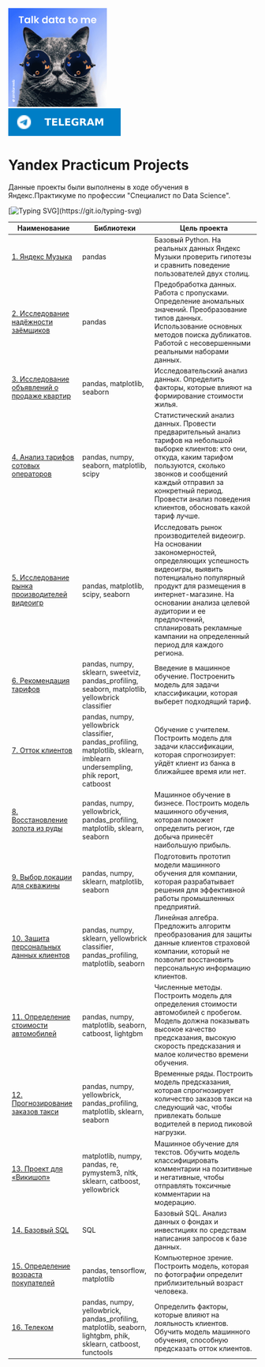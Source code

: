 <div>
    <a href="https://tlgg.ru/.@yana_sklyanchuk">
     <img src="./assets/giphy.gif" width="200" height="200" alt='Pretty cat :)'/>
  </a>
</div>

<div>
  <a href="https://tlgg.ru/.@yana_sklyanchuk">
    <img src="./assets/telegram-blue.svg" alt="telegram Badge"/>
  </a>
</div>

# Yandex Practicum Projects

Данные проекты были выполнены в ходе обучения в Яндекс.Практикуме по профессии "Специалист по Data Science".

[![Typing SVG](https://readme-typing-svg.herokuapp.com?color=%2336BCF7&lines=The+projects+are+complete!)](https://git.io/typing-svg)

| Наименование  | Библиотеки    |Цель проекта   |
| ------------- | ------------- | ------------- |
| [1. Яндекс Музыка](./1_yandex_music) | pandas | Базовый Python. На реальных данных Яндекс Музыки проверить гипотезы и сравнить поведение пользователей двух столиц.|
| [2. Исследование надёжности заёмщиков](./2_borrower_reliability) |pandas|Предобработка данных. Работа с пропусками. Определение аномальных значений. Преобразование типов данных. Использование основных методов поиска дубликатов. Работой с несовершенными реальными наборами данных.|
|[3. Исследование объявлений о продаже квартир](./3_apartment_sales_research) | pandas, matplotlib, seaborn| Исследовательский анализ данных. Определить факторы, которые влияют на формирование стоимости жилья.|
|[4. Анализ тарифов сотовых операторов](./4_analysis_of_tariffs_of_mobile_operators)|pandas, numpy, seaborn, matplotlib, scipy| Статистический анализ данных. Провести предварительный анализ тарифов на небольшой выборке клиентов: кто они, откуда, каким тарифом пользуются, сколько звонков и сообщений каждый отправил за конкретный период. Провести анализ поведения клиентов, обосновать какой тариф лучше.|
|[5. Исследование рынка производителей видеоигр](./5_research_on_video_game) |pandas, matplotlib, scipy, seaborn |Исследовать рынок производителей видеоигр. На основании закономерностей, определяющих успешность видеоигры, выявить потенциально популярный продукт для размещения в интернет-магазине. На основании анализа целевой аудитории и ее предпочтений, спланировать рекламные кампании на определенный период для каждого региона.|
|[6. Рекомендация тарифов](./6_tariff_recommendation)|pandas, numpy, sklearn, sweetviz, pandas_profiling, seaborn, matplotlib, yellowbrick classifier|Введение в машинное обучение. Построенить модель для задачи классификации, которая выберет подходящий тариф.|
|[7. Отток клиентов](./7_customer_churn)|pandas, numpy, yellowbrick classifier, pandas_profiling, matplotlib, sklearn, imblearn undersempling, phik report, catboost|Обучение с учителем. Построить модель для задачи классификации, которая спрогнозируeт: уйдёт клиент из банка в ближайшее время или нет.|
|[8. Восстановление золота из руды](./8_recovery_of_gold) |pandas, numpy, yellowbrick, pandas_profiling, matplotlib, sklearn, seaborn |Машинное обучение в бизнесе. Построить модель машинного обучения, которая поможет определить регион, где добыча принесёт наибольшую прибыль.|
|[9. Выбор локации для скважины](./9_choosing_a_location_for_the_well)|pandas, numpy, sklearn, matplotlib, seaborn|Подготовить прототип модели машинного обучения для компании, которая разрабатывает решения для эффективной работы промышленных предприятий.|
|[10. Защита персональных данных клиентов](./10_data_privacy) |pandas, numpy, sklearn, yellowbrick classifier, pandas_profiling, matplotlib, seaborn|Линейная алгебра. Предложить алгоритм преобразования для защиты данные клиентов страховой компании, который не позволит восстановить персональную информацию клиентов.|
|[11. Определение стоимости автомобилей](./11_vehicle_valuation)|pandas, numpy, matplotlib, seaborn, catboost, lightgbm| Численные методы. Построить модель для определения стоимости автомобилей с пробегом. Модель должна показывать высокое качество предсказания, высокую скорость предсказания и малое количество времени обучения.|
|[12. Прогнозирование заказов такси](./12_cab_order_forecasting) |pandas, numpy, yellowbrick, pandas_profiling, matplotlib, sklearn, seaborn|Временные ряды. Построить модель предсказания, которая спрогнозирует количество заказов такси на следующий час, чтобы привлекать больше водителей в период пиковой нагрузки.|
|[13. Проект для «Викишоп»](./13_wiki/13_wiki.ipynb)|matplotlib, numpy, pandas, re, pymystem3, nltk, sklearn, catboost, yellowbrick | Машинное обучение для текстов. Обучить модель классифицировать комментарии на позитивные и негативные, чтобы отправлять токсичные комментарии на модерацию.| 
|[14. Базовый SQL](./14_sql) | SQL| Базовый SQL. Анализ данных о фондах и инвестициях по средствам написания запросов к базе данных.|
|[15. Определение возраста покупателей](./15_determining_customer_age) | pandas, tensorflow, matplotlib| Компьютерное зрение. Построить модель, которая по фотографии определит приблизительный возраст человека.|
|[16. Телеком](./16_telecom) | pandas, numpy, yellowbrick, pandas_profiling, matplotlib, seaborn, lightgbm, phik, sklearn, catboost, functools| Определить факторы, которые влияют на лояльность клиентов. Обучить модель машинного обучения, способную предсказать отток клиентов.|